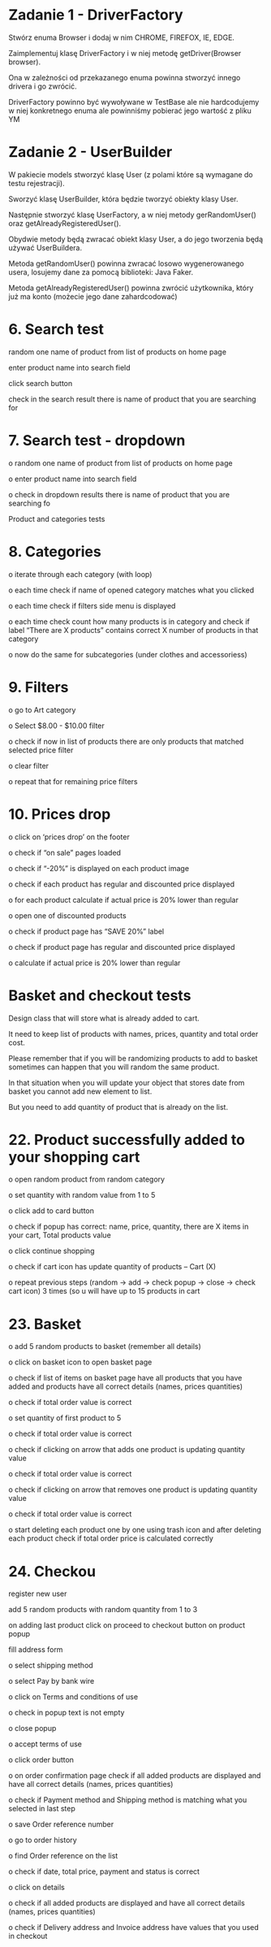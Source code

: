 # Zadanie 1 - DriverFactory
Stwórz enuma Browser i dodaj w nim CHROME, FIREFOX, IE, EDGE.

Zaimplementuj klasę DriverFactory i w niej metodę getDriver(Browser browser).

Ona w zależności od przekazanego enuma powinna stworzyć innego drivera i go zwrócić.

DriverFactory powinno być wywoływane w TestBase ale nie hardcodujemy w niej konkretnego enuma ale powinniśmy pobierać jego wartość z pliku YM
# Zadanie 2 - UserBuilder

W pakiecie models stworzyć klasę User (z polami które są wymagane do testu rejestracji). 

Sworzyć klasę UserBuilder, która będzie tworzyć obiekty klasy User.

Następnie stworzyć klasę UserFactory, a w niej metody gerRandomUser() oraz getAlreadyRegisteredUser(). 

Obydwie metody będą zwracać obiekt klasy User, a do jego tworzenia będą używać UserBuildera.

Metoda getRandomUser() powinna zwracać losowo wygenerowanego usera, losujemy dane za pomocą biblioteki: Java Faker.

Metoda getAlreadyRegisteredUser() powinna zwrócić użytkownika, który już ma konto (możecie jego dane zahardcodować)

# 6. Search test

random one name of product from list of products on home page

enter product name into search field

click search button

check in the search result there is name of product that you are searching for
# 7. Search test - dropdown
o random one name of product from list of products on home page

o enter product name into search field

o check in dropdown results there is name of product that you are searching fo

Product and categories tests
# 8. Categories
o iterate through each category (with loop)

o each time check if name of opened category matches what you clicked

o each time check if filters side menu is displayed

o each time check count how many products is in category and check if label “There are X products” contains correct X number of products in that category

o now do the same for subcategories (under clothes and accessoriess)
# 9. Filters
o go to Art category

o Select $8.00 - $10.00 filter

o check if now in list of products there are only products that matched selected price filter

o clear filter

o repeat that for remaining price filters
# 10. Prices drop
o click on ‘prices drop’ on the footer

o check if “on sale” pages loaded

o check if “-20%” is displayed on each product image

o check if each product has regular and discounted price displayed

o for each product calculate if actual price is 20% lower than regular

o open one of discounted products

o check if product page has “SAVE 20%” label

o check if product page has regular and discounted price displayed

o calculate if actual price is 20% lower than regular

# Basket and checkout tests

Design class that will store what is already added to cart. 

It need to keep list of products with names, prices, quantity and total order cost.

Please remember that if you will be randomizing products to add to basket sometimes can happen that you will random the same product. 

In that situation when you will update your object that stores date from basket you cannot add new element to list. 

But you need to add quantity of product that is already on the list.
# 22. Product successfully added to your shopping cart

o open random product from random category

o set quantity with random value from 1 to 5

o click add to card button

o check if popup has correct: name, price, quantity, there are X items in your cart, Total products value

o click continue shopping

o check if cart icon has update quantity of products – Cart (X)

o repeat previous steps (random -> add -> check popup -> close -> check cart icon) 3 times (so u will have up to 15 products in cart

# 23. Basket

o add 5 random products to basket (remember all details)

o click on basket icon to open basket page

o check if list of items on basket page have all products that you have added and products have all correct details (names, prices quantities)

o check if total order value is correct

o set quantity of first product to 5

o check if total order value is correct

o check if clicking on arrow that adds one product is updating quantity value

o check if total order value is correct

o check if clicking on arrow that removes one product is updating quantity value

o check if total order value is correct

o start deleting each product one by one using trash icon and after deleting each product check if total order price is calculated correctly
# 24. Checkou

register new user

add 5 random products with random quantity from 1 to 3

on adding last product click on proceed to checkout button on product popup

fill address form

o select shipping method

o select Pay by bank wire

o click on Terms and conditions of use

o check in popup text is not empty

o close popup

o accept terms of use

o click order button

o on order confirmation page check if all added products are displayed and have all correct details (names, prices quantities)

o check if Payment method and Shipping method is matching what you selected in last step

o save Order reference number

o go to order history

o find Order reference on the list

o check if date, total price, payment and status is correct

o click on details

o check if all added products are displayed and have all correct details (names, prices quantities)

o check if Delivery address and Invoice address have values that you used in checkout

